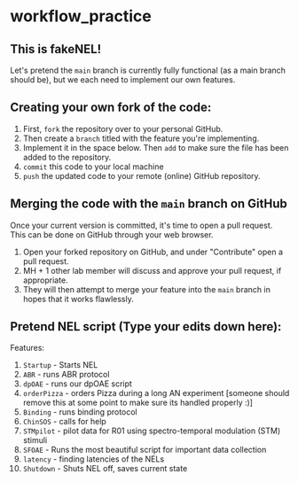 # workflow_practice

## This is fakeNEL!

Let's pretend the `main` branch is currently fully functional (as a main branch should be), but we each need to implement our own features. 

## Creating your own fork of the code:

1. First, `fork` the repository over to your personal GitHub. 
2. Then create a `branch` titled with the feature you're implementing. 
3. Implement it in the space below. Then `add` to make sure the file has been added to the repository.
4. `commit` this code to your local machine
5. `push` the updated code to your remote (online) GitHub repository.

## Merging the code with the `main` branch on GitHub

Once your current version is committed, it's time to open a pull request. This can be done on GitHub through your web browser. 

1. Open your forked repository on GitHub, and under "Contribute" open a pull request. 
2. MH + 1 other lab member will discuss and approve your pull request, if appropriate. 
3. They will then attempt to merge your feature into the `main` branch in hopes that it works flawlessly.


## Pretend NEL script (Type your edits down here):

Features: 

1. `Startup` - Starts NEL
2. `ABR` - runs ABR protocol
3. `dpOAE` - runs our dpOAE script
4. `orderPizza` - orders Pizza during a long AN experiment [someone should remove this at some point to make sure its handled properly :)]
5. `Binding` - runs binding protocol
6. `ChinSOS` - calls for help 
7. `STMpilot` - pilot data for R01 using spectro-temporal modulation (STM) stimuli 
8. `SFOAE` - Runs the most beautiful script for important data collection
9. `latency` - finding latencies of the NELs
10. `Shutdown` - Shuts NEL off, saves current state



